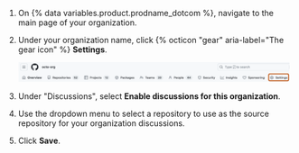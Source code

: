 1. On {% data variables.product.prodname_dotcom %}, navigate to the main page of your organization.
1. Under your organization name, click {% octicon "gear" aria-label="The gear icon" %}
**Settings**.

   ![Screenshot of the tabs in an organization's profile. The "Settings" tab is outlined in dark orange.](/assets/images/help/discussions/org-settings-global-nav-update.png)

1. Under "Discussions", select **Enable discussions for this organization**.
1. Use the dropdown menu to select a repository to use as the source repository for your organization discussions.
1. Click **Save**.
